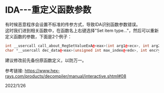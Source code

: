 # IDA---重定义函数参数

有时候恶意程序会设置不标准的传参方式，导致IDA识别函数参数错误。  
这时我们进到相关函数中，在函数名上右键选择"Set item type..."，然后可以重新定义函数的参数，下面是2个例子：  
```cpp
int __usercall call_about_RegSetValueExA@<eax>(int arg1@<ecx>, int arg2, int arg3)
char *__usercall dec_data@<eax>(unsigned int max_index@<edx>, int encrypted_data@<ecx>, int for_xor_bytes, int a4, int want_index)
```

建议修改前先备份原函数定义，以防万一。  


参考链接: https://www.hex-rays.com/products/decompiler/manual/interactive.shtml#08  


2022/1/26  
